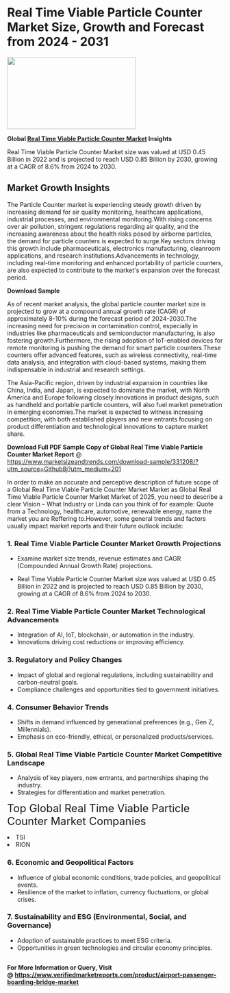 <H1>Real Time Viable Particle Counter Market Size, Growth and Forecast from 2024 - 2031</H1><img class="aligncenter size-medium wp-image-584254" src="https://thirdeyenews.in/wp-content/uploads/2024/09/Global-Market-Research-300x168.jpeg" alt="" width="300" height="168" /><p><strong>Global&nbsp;<a href="https://www.marketsizeandtrends.com/download-sample/331208/?utm_source=Github8j?utm_medium=201">Real Time Viable Particle Counter Market</a> Insights</strong></p><p>Real Time Viable Particle Counter Market size was valued at USD 0.45 Billion in 2022 and is projected to reach USD 0.85 Billion by 2030, growing at a CAGR of 8.6% from 2024 to 2030.</p><p><h2>Market Growth Insights</h2> <p>The Particle Counter market is experiencing steady growth driven by increasing demand for air quality monitoring, healthcare applications, industrial processes, and environmental monitoring.With rising concerns over air pollution, stringent regulations regarding air quality, and the increasing awareness about the health risks posed by airborne particles, the demand for particle counters is expected to surge.Key sectors driving this growth include pharmaceuticals, electronics manufacturing, cleanroom applications, and research institutions.Advancements in technology, including real-time monitoring and enhanced portability of particle counters, are also expected to contribute to the market's expansion over the forecast period.</p> <p><strong>Download Sample</strong></p> <p>As of recent market analysis, the global particle counter market size is projected to grow at a compound annual growth rate (CAGR) of approximately 8-10% during the forecast period of 2024-2030.The increasing need for precision in contamination control, especially in industries like pharmaceuticals and semiconductor manufacturing, is also fostering growth.Furthermore, the rising adoption of IoT-enabled devices for remote monitoring is pushing the demand for smart particle counters.These counters offer advanced features, such as wireless connectivity, real-time data analysis, and integration with cloud-based systems, making them indispensable in industrial and research settings.</p> <p>The Asia-Pacific region, driven by industrial expansion in countries like China, India, and Japan, is expected to dominate the market, with North America and Europe following closely.Innovations in product designs, such as handheld and portable particle counters, will also fuel market penetration in emerging economies.The market is expected to witness increasing competition, with both established players and new entrants focusing on product differentiation and technological innovations to capture market share.</p> <p><span class=""><strong>Download Full PDF Sample Copy of Global Real Time Viable Particle Counter Market Report</strong> @ <a href="https://www.marketsizeandtrends.com/download-sample/331208/?utm_source=Github8j?utm_medium=201" target="_blank">https://www.marketsizeandtrends.com/download-sample/331208/?utm_source=Github8j?utm_medium=201</a></span></p><p>In order to make an accurate and perceptive description of future scope of a Global&nbsp;Real Time Viable Particle Counter Market Market as Global&nbsp;Real Time Viable Particle Counter Market Market of 2025, you need to describe a clear Vision &ndash; What Industry or Linda can you think of for example: Quote from a Technology, healthcare, automotive, renewable energy, name the market you are Reffering to.However, some general trends and factors usually impact market reports and their future outlook include:</p><h3>1.&nbsp;<strong>Real Time Viable Particle Counter Market Growth Projections</strong></h3><ul><li>Examine market size trends, revenue estimates and CAGR (Compounded Annual Growth Rate) projections.</li><li><p>Real Time Viable Particle Counter Market size was valued at USD 0.45 Billion in 2022 and is projected to reach USD 0.85 Billion by 2030, growing at a CAGR of 8.6% from 2024 to 2030.</p></li></ul><h3>2.&nbsp;<strong>Real Time Viable Particle Counter Market Technological Advancements</strong></h3><ul><li>Integration of AI, IoT, blockchain, or automation in the industry.</li><li>Innovations driving cost reductions or improving efficiency.</li></ul><h3>3.&nbsp;<strong>Regulatory and Policy Changes</strong></h3><ul><li>Impact of global and regional regulations, including sustainability and carbon-neutral goals.</li><li>Compliance challenges and opportunities tied to government initiatives.</li></ul><h3>4.&nbsp;<strong>Consumer Behavior Trends</strong></h3><ul><li>Shifts in demand influenced by generational preferences (e.g., Gen Z, Millennials).</li><li>Emphasis on eco-friendly, ethical, or personalized products/services.</li></ul><h3>5.&nbsp;<strong>Global Real Time Viable Particle Counter Market Competitive Landscape</strong></h3><ul><li>Analysis of key players, new entrants, and partnerships shaping the industry.</li><li>Strategies for differentiation and market penetration.</li></ul><p data-pm-slice="1 1 []"><span style="color: inherit; font-family: inherit; font-size: 25px;">Top Global Real Time Viable Particle Counter Market Companies</span></p><div class="" data-test-id=""><p><li>TSI</li><li> RION</li></p></div><h3>6.&nbsp;<strong>Economic and Geopolitical Factors</strong></h3><ul><li>Influence of global economic conditions, trade policies, and geopolitical events.</li><li>Resilience of the market to inflation, currency fluctuations, or global crises.</li></ul><h3>7.&nbsp;<strong>Sustainability and ESG (Environmental, Social, and Governance)</strong></h3><ul><li>Adoption of sustainable practices to meet ESG criteria.</li><li>Opportunities in green technologies and circular economy principles.</li></ul><h2><strong style="font-size: 14px;">For More Information or Query, Visit @&nbsp;</strong><a style="background-color: #ffffff; font-size: 14px;" href="https://www.marketsizeandtrends.com/report/real-time-viable-particle-counter-market/" target="_blank">https://www.verifiedmarketreports.com/product/airport-passenger-boarding-bridge-market</a></h2>